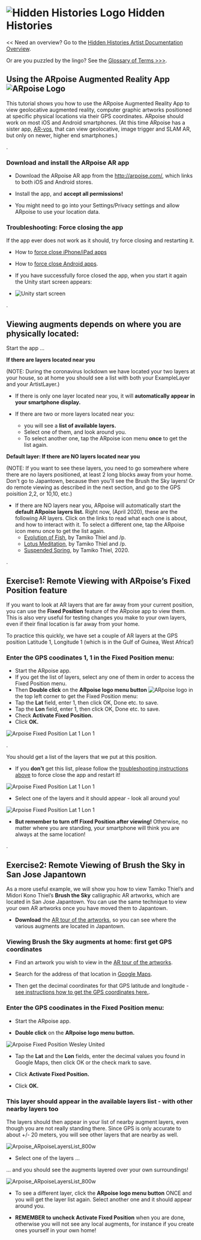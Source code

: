 # ![Hidden Histories Logo](/images/hiddenhistories-logo.png) Hidden Histories 
<< Need an overview? Go to the [Hidden Histories Artist Documentation Overview](http://hiddenhistoriesjtown.org/documentation).

Or are you puzzled by the lingo? See the [Glossary of Terms >>>](https://github.com/Hidden-Histories/Public-Resources/blob/master/documentation/ARpoiseGlossary.md#-hidden-histories-artists).

## Using the ARpoise Augmented Reality App ![ARpoise Logo](images/ARpoise_logo_rgb_64.png)

This tutorial shows you how to use the ARpoise Augmented Reality App to view geolocative augmented reality, computer graphic artworks positioned at specific physical locations via their GPS coordinates. ARpoise should work on most iOS and Android smartphones. (At this time ARpoise has a sister app, [AR-vos](UsingAR-vosApp.md#-ar-vos-augmented-reality-app), that can view geolocative, image trigger and SLAM AR, but only on newer, higher end smartphones.)

. 
### Download and install the ARpoise AR app

- Download the ARpoise AR app from the http://arpoise.com/, which links to both iOS and Android stores.

- Install the app, and **accept all permissions!**

- You might need to go into your Settings/Privacy settings  and allow ARpoise to use your location data.

### Troubleshooting: Force closing the app
If the app ever does not work as it should, try force closing and restarting it.
  - How to [force close iPhone/iPad apps](https://support.apple.com/en-us/HT201330)
  - How to [force close Android apps](https://www.tomsguide.com/us/close-android-apps,news-21281.html).
  - If you have successfully force closed the app, when you start it again the Unity start screen appears: 
  
  - ![Unity start screen](images/Unity_startScreen.png)
  
  
. 
## Viewing augments depends on where you are physically located:

Start the app ...

**If there are layers located near you** 

(NOTE: During the coronavirus lockdown we have located your two layers at your house, so at home you should see a list with both your ExampleLayer and your ArtistLayer.)

- If there is only one layer located near you, it will **automatically appear in your smartphone display.**

- If there are two or more layers located near you:
  - you will see a **list of available layers.**
  - Select one of them, and look around you. 
  - To select another one, tap the ARpoise icon menu **once** to get the list again.

**Default layer: If there are NO layers located near you**

(NOTE: If you want to see these layers, you need to go somewhere where there are no layers positioned, at least 2 long blocks away from your home. Don't go to Japantown, because then you'll see the Brush the Sky layers! Or do remote viewing as described in the next section, and go to the GPS poisition 2,2, or 10,10, etc.)

- If there are NO layers near you, ARpoise will automatically start the **default ARpoise layers list.** Right now, (April 2020), these are the following AR layers. Click on the links to read what each one is about, and how to interact with it. To select a different one, tap the ARpoise icon menu once to get the list again.
  - [Evolution of Fish](http://www.tamikothiel.com/evolutionoffish/), by Tamiko Thiel and /p. 
  - [Lotus Meditation](http://tamikothiel.com/AR/lotus-meditation.html), by Tamiko Thiel and /p. 
  - [Suspended Spring](https://youtu.be/4a4afq_DzE0), by Tamiko Thiel, 2020.

. 
## Exercise1: Remote Viewing with ARpoise’s Fixed Position feature

If you want to look at AR layers that are far away from your current position, you can use the **Fixed Position** feature of the ARpoise app to view them. This is also very useful for testing changes you make to your own layers, even if their final location is far away from your home.

To practice this quickly, we have set a couple of AR layers at the GPS position Latitude 1, Longitude 1 (which is in the Gulf of Guinea, West Africa!)

### Enter the GPS coodinates 1, 1 in the Fixed Position menu:

- Start the ARpoise app.
- If you get the list of layers, select any one of them in order to access the Fixed Position menu.
- Then **Double click** on the **ARpoise logo menu button** ![ARpoise logo](images/ARpoise_logo_rgb_64.png) in the top left corner to get the Fixed Position menu:
- Tap the **Lat** field, enter 1, then click OK, Done etc. to save.
- Tap the **Lon** field, enter 1, then click OK, Done etc. to save.
- Check **Activate Fixed Position.**
- Click **OK.**

![Arpoise Fixed Position Lat 1 Lon 1](images/Arpoise_FixedPosition1-1_white.png)

. 

You should get a list of the layers that we put at this position.
- If you **don't** get this list, please follow the [troubleshooting instructions above](UsingARpoiseApp.md#troubleshooting-force-closing-the-app) to force close the app and restart it!

![Arpoise Fixed Position Lat 1 Lon 1](images/Arpoise_FixedPositionLayerList_white.png)

- Select one of the layers and it should appear - look all around you!

![Arpoise Fixed Position Lat 1 Lon 1](images/Arpoise_FixedPositionReignOfGold_white.png)

- **But remember to turn off Fixed Position after viewing!** Otherwise, no matter where you are standing, your smartphone will think you are always at the same location!

. 

## Exercise2: Remote Viewing of Brush the Sky in San Jose Japantown

As a more useful example, we will show you how to view Tamiko Thiel’s and Midori Kono Thiel’s **Brush the Sky** calligraphic AR artworks, which are located in San Jose Japantown. You can use the same technique to view your own AR artworks once you have moved them to Japantown.

- **Download** the [AR tour of the artworks](http://tamikothiel.com/brushthesky/PR/BrushTheSky_AR-tourSanJoseJapantown.pdf), so you can see where the various augments are located in Japantown.

### Viewing Brush the Sky augments at home: first get GPS coordinates

- Find an artwork you wish to view in the [AR tour of the artworks](http://tamikothiel.com/brushthesky/PR/BrushTheSky_AR-tourSanJoseJapantown.pdf).

- Search for the address of that location in [Google Maps](https://www.google.com/maps/).

- Then get the decimal coordinates for that GPS latitude and longitude - [see instructions how to get the GPS coordinates here.](https://www.businessinsider.de/international/how-to-find-coordinates-on-google-maps/).

### Enter the GPS coodinates in the Fixed Position menu:

- Start the ARpoise app.

- **Double click** on the **ARpoise logo menu button.**

![Arpoise Fixed Position Wesley United](images/Arpoise_FixedPositionWesleyUnited_800w.png)


- Tap the **Lat** and the **Lon** fields, enter the decimal values you found in Google Maps, then click OK or the check mark to save.

- Click **Activate Fixed Position.**

- Click **OK.**

### This layer should appear in the available layers list - with other nearby layers too

The layers should then appear in your list of nearby augment layers, even though you are not really standing there. Since GPS is only accurate to about +/- 20 meters, you will see other layers that are nearby as well.

![Arpoise_ARpoiseLayersList_800w](images/Arpoise_ARpoiseLayersList_800w.png)

- Select one of the layers ...

... and you should see the augments layered over your own surroundings!

![Arpoise_ARpoiseLayersList_800w](images/Arpoise_FixedPosition_KizunaWesleyUnited_900w.png)


- To see a different layer, click the **ARpoise logo menu button** ONCE and you will get the layer list again. Select another one and it should appear around you.

- **REMEMBER to uncheck Activate Fixed Position** when you are done, otherwise you will not see any local augments, for instance if you create ones yourself in your own home!



